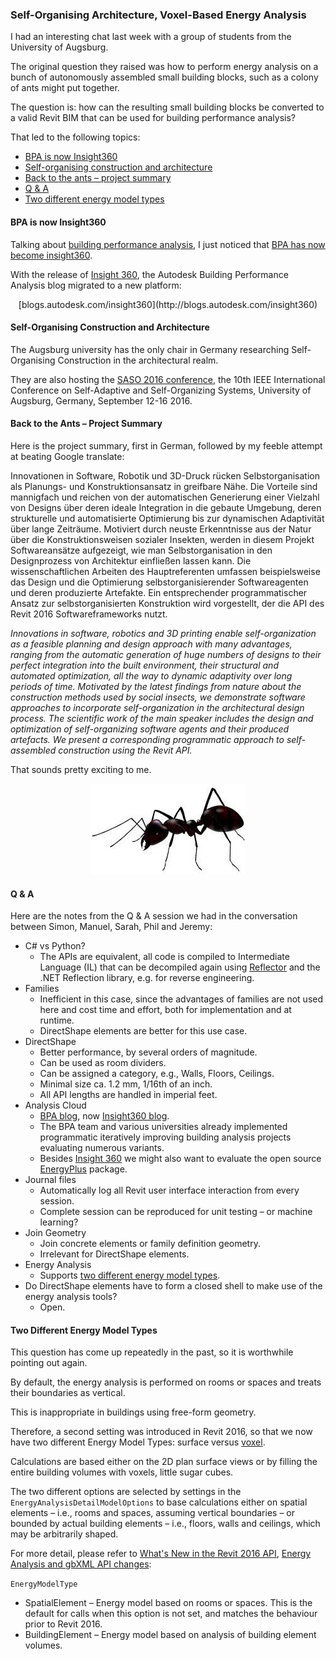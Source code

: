 <head>
<title>The Building Coder</title>
<meta http-equiv="Content-Type" content="text/html; charset=utf-8"/>
<link rel="stylesheet" type="text/css" href="3dwc.css"/>
<script src="https://cdn.rawgit.com/google/code-prettify/master/loader/run_prettify.js?autoload=true" defer="defer"></script>
</head>

<!---

Self-Organising Architecture, Voxel-Based Energy Analysis #revitapi #3dwebcoder @AutodeskRevit @AutodeskForge #ForgeDevCon

I had an interesting chat last week with a group of students from the University of Augsburg on how to perform energy analysis on a bunch of autonomously assembled small building blocks, such as a colony of ants might put together. How can the resulting small building blocks be converted to a valid Revit BIM that can be used for building performance analysis? 
&ndash; BPA is now Insight360
&ndash; Self-organising construction and architecture
&ndash; Back to the ants &ndash; project summary
&ndash; Q &amp; A
&ndash; Two different energy model types...

-->

### Self-Organising Architecture, Voxel-Based Energy Analysis

I had an interesting chat last week with a group of students from the University of Augsburg.

The original question they raised was how to perform energy analysis on a bunch of autonomously assembled small building blocks, such as a colony of ants might put together.

The question is: how can the resulting small building blocks be converted to a valid Revit BIM that can be used for building performance analysis?

That led to the following topics:

- [BPA is now Insight360](#2)
- [Self-organising construction and architecture](#3)
- [Back to the ants &ndash; project summary](#4)
- [Q &amp; A](#5)
- [Two different energy model types](#6)


#### <a name="2"></a>BPA is now Insight360

Talking about [building performance analysis](http://autodesk.typepad.com/bpa),
I just noticed that [BPA has now become insight360](http://autodesk.typepad.com/bpa/2015/11/weve-moved-.html).

With the release of [Insight 360](https://insight360.autodesk.com),
the Autodesk Building Performance Analysis blog migrated to a new platform:

<center>
[blogs.autodesk.com/insight360](http://blogs.autodesk.com/insight360)
</center>


#### <a name="3"></a>Self-Organising Construction and Architecture

The Augsburg university has the only chair in Germany researching Self-Organising Construction in the architectural realm.

They are also hosting the [SASO 2016 conference](https://saso2016.informatik.uni-augsburg.de),
the 10th IEEE International Conference on Self-Adaptive and Self-Organizing Systems, University of Augsburg, Germany, September 12-16 2016.




#### <a name="4"></a>Back to the Ants &ndash; Project Summary

Here is the project summary, first in German, followed by my feeble attempt at beating Google translate:

Innovationen in Software, Robotik und 3D-Druck rücken Selbstorganisation als Planungs- und Konstruktionsansatz in greifbare Nähe. Die Vorteile sind mannigfach und reichen von der automatischen Generierung einer Vielzahl von Designs über deren ideale Integration in die gebaute Umgebung, deren strukturelle und automatisierte Optimierung bis zur dynamischen Adaptivität über lange Zeiträume. Motiviert durch neuste Erkenntnisse aus der Natur über die Konstruktionsweisen sozialer Insekten, werden in diesem Projekt Softwareansätze aufgezeigt, wie man Selbstorganisation in den Designprozess von Architektur einfließen lassen kann. Die wissenschaftlichen Arbeiten des Hauptreferenten umfassen beispielsweise das Design und die Optimierung selbstorganisierender Softwareagenten und deren produzierte Artefakte. Ein entsprechender programmatischer Ansatz zur selbstorganisierten Konstruktion wird vorgestellt, der die API des Revit 2016 Softwareframeworks nutzt.

<!-- 
Innovations in software, robotics and 3D printing ruecken self-organization as a planning and design approach in tangible proximity. The advantages are manifold, ranging from the automatic generation liking by their perfect integration in the built environment, whose structural and automated optimization to dynamic adaptivity for long periods. Motivated by the latest findings from nature about the construction methods of social insects, Softwareansaetze be shown how to make self-organization incorporated in the design process of architecture in this project. The scientific work of the keynote speakers include, for example, the design and optimization of self-organizing software agents and their produced artifacts. A corresponding programmatic approach to self-assembled structure is presented, which uses the API of Revit 2016 software frameworks.
-->

*Innovations in software, robotics and 3D printing enable self-organization as a feasible planning and design approach with many advantages, ranging from the automatic generation of huge numbers of designs to their perfect integration into the built environment, their structural and automated optimization, all the way to dynamic adaptivity over long periods of time. Motivated by the latest findings from nature about the construction methods used by social insects, we demonstrate software approaches to incorporate self-organization in the architectural design process. The scientific work of the main speaker includes the design and optimization of self-organizing software agents and their produced artefacts. We present a corresponding programmatic approach to self-assembled construction using the Revit API.*

That sounds pretty exciting to me.

<center>
<img src="img/ant.jpg" alt="Ant" width="246">
</center>



#### <a name="5"></a>Q &amp; A

Here are the notes from the Q &amp; A session we had in the conversation between Simon, Manuel, Sarah, Phil and Jeremy:

- C# vs Python?
    - The APIs are equivalent, all code is compiled to Intermediate Language (IL) that can be decompiled again using  [Reflector](http://www.red-gate.com/products/dotnet-development/reflector) and the .NET Reflection library, e.g. for reverse engineering.
- Families
    - Inefficient in this case, since the advantages of families are not used here and cost time and effort, both for implementation and at runtime.
    - DirectShape elements are better for this use case.
- DirectShape
    - Better performance, by several orders of magnitude.
    - Can be used as room dividers.
    - Can be assigned a category, e.g., Walls, Floors, Ceilings.
    - Minimal size ca. 1.2 mm, 1/16th of an inch.
    - All API lengths are handled in imperial feet.
- Analysis Cloud
    - [BPA blog](http://autodesk.typepad.com/bpa), now [Insight360 blog](http://blogs.autodesk.com/insight360).
    - The BPA team and various universities already implemented programmatic iteratively improving building analysis projects evaluating numerous variants.
    - Besides [Insight 360](https://insight360.autodesk.com) we might also want to evaluate the open source [EnergyPlus](https://energyplus.net) package.
- Journal files
    - Automatically log all Revit user interface interaction from every session.
    - Complete session can be reproduced for unit testing &ndash; or machine learning?
- Join Geometry
    - Join concrete elements or family definition geometry.
    - Irrelevant for DirectShape elements.
- Energy Analysis
    - Supports [two different energy model types](#5).
- Do DirectShape elements have to form a closed shell to make use of the energy analysis tools?
    - Open.



#### <a name="6"></a>Two Different Energy Model Types

This question has come up repeatedly in the past, so it is worthwhile pointing out again.

By default, the energy analysis is performed on rooms or spaces and treats their boundaries as vertical.

This is inappropriate in buildings using free-form geometry.

Therefore, a second setting was introduced in Revit 2016, so that we now have two different Energy Model Types: surface versus [voxel](https://en.wikipedia.org/wiki/Voxel).

Calculations are based either on the 2D plan surface views or by filling the entire building volumes with voxels, little sugar cubes.

The two different options are selected by settings in the `EnergyAnalysisDetailModelOptions` to base calculations either on spatial elements &ndash; i.e., rooms and spaces, assuming vertical boundaries &ndash; or bounded by actual building elements &ndash; i.e., floors, walls and ceilings, which may be arbitrarily shaped.

For more detail, please refer
to [What's New in the Revit 2016 API](http://thebuildingcoder.typepad.com/blog/2015/04/whats-new-in-the-revit-2016-api.html),
[Energy Analysis and gbXML API changes](http://thebuildingcoder.typepad.com/blog/2015/04/whats-new-in-the-revit-2016-api.html#4.06):

`EnergyModelType`

- SpatialElement &ndash; Energy model based on rooms or spaces. This is the default for calls when this option is not set, and matches the behaviour prior to Revit 2016.
- BuildingElement &ndash; Energy model based on analysis of building element volumes.

